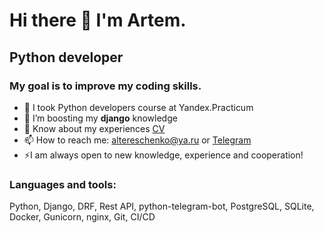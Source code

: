 # Hi there 👋 I'm Artem.
## **Python developer**
### My goal is to improve my coding skills. 

- 🔭 I took Python developers course at Yandex.Practicum
- :rocket: I’m boosting my **django** knowledge
- 📄 Know about my experiences [CV]((https://www.linkedin.com/in/artem-tereschenko))
- 📫 How to reach me: altereschenko@ya.ru or [Telegram](http://t.me/alteresc)
- ⚡I am always open to new knowledge, experience and cooperation!

### **Languages and tools:** 
Python, Django, DRF, Rest API, python-telegram-bot, PostgreSQL, SQLite, Docker, Gunicorn, nginx, Git, CI/CD

<!--
**Artem-Ter/Artem-Ter** is a ✨ _special_ ✨ repository because its `README.md` (this file) appears on your GitHub profile.

Here are some ideas to get you started:

- 🔭 I’m currently working on ...
- 🌱 I’m currently learning ...
- 👯 I’m looking to collaborate on ...
- 🤔 I’m looking for help with ...
- 💬 Ask me about ...
- 📫 How to reach me: ...
- 😄 Pronouns: ...
- ⚡ Fun fact: ...
-->
